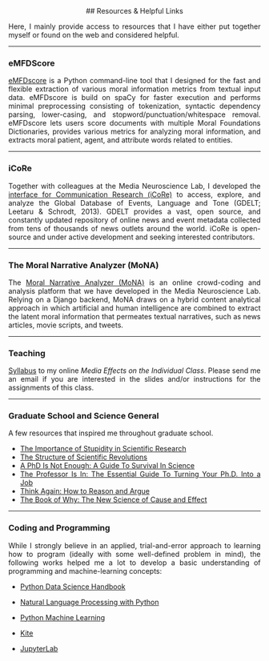 <div style="text-align: justify" markdown="1">

<div style="text-align: center" markdown="1">
## Resources & Helpful Links
</div>

Here, I mainly provide access to resources that I have either put together myself or found on the web and considered helpful.

---  

### eMFDScore
[eMFDscore](https://github.com/medianeuroscience/emfdscore) is a Python command-line tool that I designed for the fast and flexible extraction of various moral information metrics from textual input data. eMFDscore is build on spaCy for faster execution and performs minimal preprocessing consisting of tokenization, syntactic dependency parsing, lower-casing, and stopword/punctuation/whitespace removal. eMFDscore lets users score documents with multiple Moral Foundations Dictionaries, provides various metrics for analyzing moral information, and extracts moral patient, agent, and attribute words related to entities.

 ---

### iCoRe
 Together with colleagues at the Media Neuroscience Lab, I developed the [interface for Communication Research (iCoRe)](http://icore.mnl.ucsb.edu/home) to access, explore, and analyze the Global Database of Events, Language and Tone (GDELT; Leetaru & Schrodt, 2013). GDELT provides a vast, open source, and constantly updated repository of online news and event metadata collected from tens of thousands of news outlets around the world. iCoRe is open-source and under active development and seeking interested contributors.

---
 
### The Moral Narrative Analyzer (MoNA)
 The [Moral Narrative Analyzer (MoNA)](https://mnl.ucsb.edu/mona/) is an online crowd-coding and analysis platform that we have developed in the Media Neuroscience Lab. Relying on a Django backend, MoNA draws on a hybrid content analytical approach in which artificial and human intelligence are combined to extract the latent moral information that permeates textual narratives, such as news articles, movie scripts, and tweets.

---

### Teaching 

[Syllabus](https://fhopp.github.io/teaching_materials/comm113_hopp_syllabus_summer20.docx.pdf) to my online _Media Effects on the Individual Class_. Please send me an email if you are interested in the slides and/or instructions for the assignments of this class.

---

### Graduate School and Science General

A few resources that inspired me throughout graduate school.  

* [The Importance of Stupidity in Scientific Research](https://jcs.biologists.org/content/121/11/1771)
* [The Structure of Scientific Revolutions ](https://www.goodreads.com/book/show/61539.The_Structure_of_Scientific_Revolutions?from_search=true&from_srp=true&qid=fpIoOaOlKi&rank=1)
* [A PhD Is Not Enough: A Guide To Survival In Science](https://www.goodreads.com/book/show/587478.A_PhD_Is_Not_Enough)
* [The Professor Is In: The Essential Guide To Turning Your Ph.D. Into a Job ](https://www.goodreads.com/book/show/24811991-the-professor-is-in?from_search=true&from_srp=true&qid=CCSYKC4zhl&rank=1)
* [Think Again: How to Reason and Argue](https://www.goodreads.com/book/show/36794080-think-again?from_search=true&from_srp=true&qid=IxCuqM7yDr&rank=1)
* [The Book of Why: The New Science of Cause and Effect](https://www.goodreads.com/book/show/36204378-the-book-of-why?from_search=true&from_srp=true&qid=tUhhcGEa3o&rank=1)
 
---
 
### Coding and Programming 

While I strongly believe in an applied, trial-and-error approach to learning how to program (ideally with some well-defined problem in mind), the following works helped me a lot to develop a basic understanding of programming and machine-learning concepts:

* [Python Data Science Handbook](https://jakevdp.github.io/PythonDataScienceHandbook/)
* [Natural Language Processing with Python](http://www.datascienceassn.org/sites/default/files/Natural%20Language%20Processing%20with%20Python.pdf)
* [Python Machine Learning](https://github.com/rasbt/python-machine-learning-book)

* [Kite](https://www.kite.com/) 
* [JupyterLab](https://github.com/jupyterlab/jupyterlab)

</div>